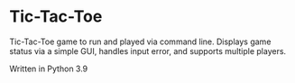 # Tic-Tac-Toe
Tic-Tac-Toe game to run and played via command line. Displays game status via a simple GUI, handles input error, and supports multiple players.

Written in Python 3.9
